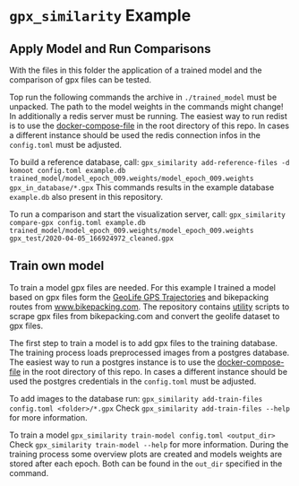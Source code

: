 # `gpx_similarity` Example
## Apply Model and Run Comparisons
With the files in this folder the application of a trained model and the comparison of gpx files can be tested.

Top run the following commands the archive in `./trained_model` must be unpacked. The path to the model weights in the commands might change! In additionally a redis server must be running. The easiest way to run redist is to use the [docker-compose-file](../docker-compose.yaml) in the root directory of this repo. In cases a different instance should be used the redis connection infos in the `config.toml` must be adjusted.

To build a reference database, call:
```gpx_similarity add-reference-files -d komoot config.toml example.db trained_model/model_epoch_009.weights/model_epoch_009.weights gpx_in_database/*.gpx```
This commands results in the example database `example.db` also present in this repository. 

To run a comparison and start the visualization server, call:
```gpx_similarity compare-gpx config.toml example.db trained_model/model_epoch_009.weights/model_epoch_009.weights gpx_test/2020-04-05_166924972_cleaned.gpx```

## Train own model
To train a model gpx files are needed. For this example I trained a model based on gpx files form the 
[GeoLife GPS Trajectories](https://www.microsoft.com/en-us/download/details.aspx?id=52367) and bikepacking routes from www.bikepacking.com. The repository contains [utility](../utils) scripts to scrape gpx files from bikepacking.com and convert the geolife dataset to gpx files.

The first step to train a model is to add gpx files to the training database. The training process loads preprocessed images from a postgres database. The easiest way to run a postgres instance is to use the [docker-compose-file](../docker-compose.yaml) in the root directory of this repo. In cases a different instance should be used the postgres credentials in the `config.toml` must be adjusted.

To add images to the database run:
```gpx_similarity add-train-files config.toml <folder>/*.gpx```
Check `gpx_similarity add-train-files --help` for more information.

To train a model 
```gpx_similarity train-model config.toml <output_dir>```
Check `gpx_similarity train-model --help` for more information. During the training process some overview plots are created and models weights are stored after each epoch. Both can be found in the `out_dir` specified in the command.
